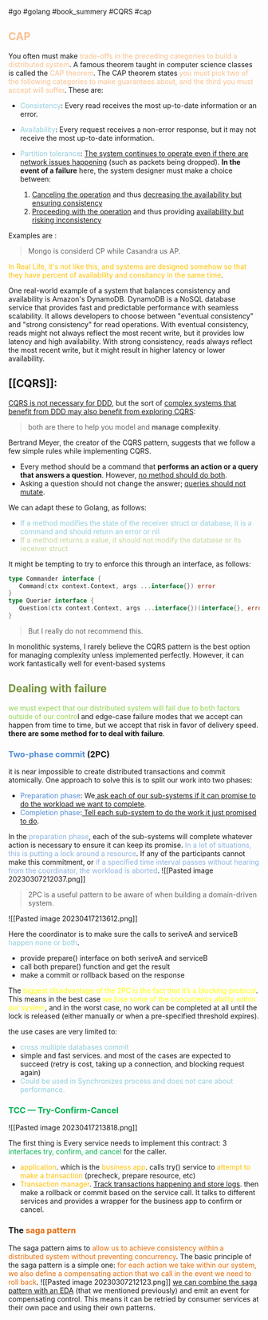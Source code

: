 #go #golang #book_summery #CQRS #cap

## <font color="#fac08f">CAP</font>
You often must make <font color="#fac08f">trade-offs in the preceding categories to build a distributed system</font>. A famous theorem taught in computer science classes is called the<font color="#fac08f"> CAP theorem</font>. The CAP theorem states <font color="#fac08f">you must pick two of the following categories to make guarantees about, and the third you must accept will suffer</font>.
These are:
* <font color="#92cddc">Consistency</font>: Every read receives the most up-to-date information or an error. 

* <font color="#92cddc">Availability</font>: Every request receives a non-error response, but it may not receive the most up-to-date information. 

* <font color="#92cddc">Partition tolerance</font>: <u>The system continues to operate even if there are network issues happening</u> (such as packets being dropped). **In the event of a failure** here, the system designer must make a choice between: 
	1. <u>Canceling the operation</u> and thus <u>decreasing the availability but ensuring consistency </u>
	2. <u>Proceeding with the operation</u> and thus providing <u>availability but risking inconsistency</u>

Examples are :
> Mongo is considerd CP while Casandra us AP.

<font color="#ffc000">In Real Life, it's not like this, and systems are designed somehow so that they have percent of availability and consitancy in the same time</font>.

One real-world example of a system that balances consistency and availability is Amazon's DynamoDB. DynamoDB is a NoSQL database service that provides fast and predictable performance with seamless scalability. It allows developers to choose between "eventual consistency" and "strong consistency" for read operations. With eventual consistency, reads might not always reflect the most recent write, but it provides low latency and high availability. With strong consistency, reads always reflect the most recent write, but it might result in higher latency or lower availability.

## [[CQRS]]:
<u>CQRS is not necessary for DDD</u>, but the sort of <u>complex systems that benefit from DDD may also benefit from exploring CQRS</u>:
> both are there to help you model and **manage complexity**.

Bertrand Meyer, the creator of the CQRS pattern, suggests that we follow a few simple rules while implementing CQRS. 
 * Every method should be a command that **performs an action or a query that answers a question**. However, <u>no method should do both</u>. 
 * Asking a question should not change the answer; <u>queries should not mutate</u>.

We can adapt these to Golang, as follows:
* <font color="#92cddc">If a method modifies the state of the receiver struct or database, it is a command and should return an error or nil </font>
* <font color="#c3d69b">If a method returns a value, it should not modify the database or its receiver struct</font>

It might be tempting to try to enforce this through an interface, as follows:
 ```go
type Commander interface { 
	Command(ctx context.Context, args ...interface{}) error
}
type Querier interface {
	Question(ctx context.Context, args ...interface{})(interface{}, error)
}
```
> But I really do not recommend this.

In monolithic systems, I rarely believe the CQRS pattern is the best option for managing complexity unless implemented perfectly. However, it can work fantastically well for event-based systems

## <font color="#76923c">Dealing with failure</font> 
<font color="#92d050">we must expect that our distributed system will fail due to both factors outside of our contro</font>l and edge-case failure modes that we accept can happen from time to time, but we accept that risk in favor of delivery speed.
**there are some method for to deal with failure**.
### <font color="#548dd4">Two-phase commit</font> (2PC)
it is near impossible to create distributed transactions and commit atomically. One approach to solve this is to split our work into two phases: 
* <font color="#548dd4">Preparation phase</font>: We<u> ask each of our sub-systems if it can promise to do the workload we want to complete</u>. 
* <font color="#548dd4">Completion phase</font>:<u> Tell each sub-system to do the work it just promised to do</u>.

In the <font color="#8db3e2">preparation phase</font>, each of the sub-systems will complete whatever action is necessary to ensure it can keep its promise. <font color="#8db3e2">In a lot of situations, this is putting a lock around a resource</font>. If any of the participants cannot make this commitment, or <font color="#8db3e2">if a specified time interval passes without hearing from the coordinator, the workload is aborted</font>.
![[Pasted image 20230307212037.png]]
> 2PC is a useful pattern to be aware of when building a domain-driven system.

![[Pasted image 20230417213612.png]]

Here the coordinator is to make sure the calls to seriveA and serviceB <font color="#92cddc">happen none or both</font>.

-   provide prepare() interface on both seriveA and serviceB
-   call both prepare() function and get the result
-   make a commit or rollback based on the response


The <font color="#ffff00">biggest disadvantage of the 2PC is the fact that it’s a blocking protocol</font>. This means in the best case<font color="#ffff00"> we lose some of the concurrency ability within our system</font>, and in the worst case, no work can be completed at all until the lock is released (either manually or when a pre-specified threshold expires).

 the use cases are very limited to:
-   <font color="#92cddc">cross multiple databases commit</font>
-   simple and fast services. and most of the cases are expected to succeed (retry is cost, taking up a connection, and blocking request again)
-  <font color="#92cddc"> Could be used in Synchronizes process and does not care about performance.</font>

### <font color="#00b050"> TCC — Try-Confirm-Cancel</font>
![[Pasted image 20230417213818.png]]

The first thing is Every service needs to implement this contract: 3 <font color="#00b050">interfaces try, confirm, and cancel</font> for the caller.

-   <font color="#ffc000">application</font>. which is the <font color="#ffc000">business app</font>. calls try() service to <font color="#ffc000">attempt to make a transaction</font> (precheck, prepare resource, etc)
-   <font color="#ffc000">Transaction manager</font>. <u>Track transactions happening and store logs</u>. then make a rollback or commit based on the service call. It talks to different services and provides a wrapper for the business app to confirm or cancel.

### The <font color="#e36c09">saga pattern</font>
The saga pattern aims to <font color="#e36c09">allow us to achieve consistency within a distributed system without preventing concurrency</font>.
The basic principle of the saga pattern is a simple one:
<font color="#e36c09">for each action we take within our system, we also define a compensating action that we call in the event we need to roll back</font>.
![[Pasted image 20230307212123.png]]
<u>we can combine the saga pattern with an EDA</u> (that we mentioned previously) and emit an event for compensating control. This means it can be retried by consumer services at their own pace and using their own patterns.